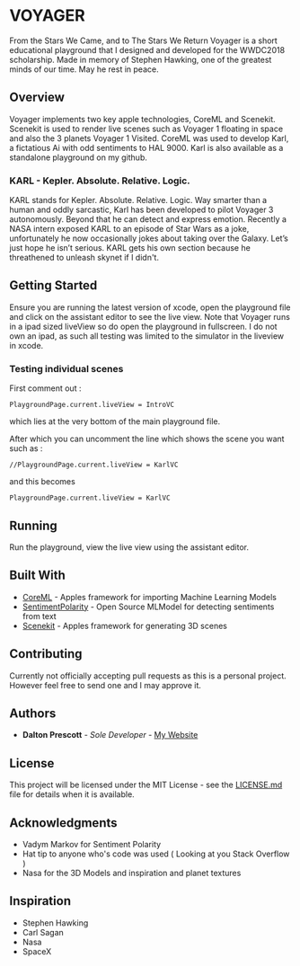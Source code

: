 # VOYAGER

From the Stars We Came, and to The Stars We Return
Voyager is a short educational playground that I designed and developed for the WWDC2018 scholarship. Made in memory of Stephen Hawking, one of the greatest minds of our time. May he rest in peace.

## Overview

Voyager implements two key apple technologies, CoreML and Scenekit. Scenekit is used to render live scenes such as Voyager 1 floating in space and also the 3 planets Voyager 1 Visited. CoreML was used to develop Karl, a fictatious Ai with odd sentiments to HAL 9000. Karl is also available as a standalone playground on my github.

### KARL - Kepler. Absolute. Relative. Logic.
KARL stands for Kepler. Absolute. Relative. Logic.
Way smarter than a human and oddly sarcastic, Karl has been developed to pilot Voyager 3 autonomously. 
Beyond that he can detect and express emotion. Recently a NASA intern exposed KARL to an 
episode of Star Wars as a joke, unfortunately he now occasionally jokes about taking over the Galaxy. 
Let’s just hope he isn’t serious.
KARL gets his own section because he threathened to unleash skynet if I didn't.

## Getting Started

Ensure you are running the latest version of xcode, open the playground file and click on the assistant editor to see the live view. Note that Voyager runs in a ipad sized liveView so do open the playground in fullscreen.  I do not own an ipad, as such all testing was limited to the simulator in the liveview in xcode.

### Testing individual scenes

First comment out :
```
PlaygroundPage.current.liveView = IntroVC
```
which lies at the very bottom of the main playground file.

After which you can uncomment the line which shows the scene you want such as :
```
//PlaygroundPage.current.liveView = KarlVC
```
and this becomes
```
PlaygroundPage.current.liveView = KarlVC
```

## Running

Run the playground, view the live view using the assistant editor.

## Built With

* [CoreML](https://developer.apple.com/documentation/coreml) - Apples framework for importing Machine Learning Models
* [SentimentPolarity](https://coreml.store/sentimentpolarity) - Open Source MLModel for detecting sentiments from text
* [Scenekit](https://developer.apple.com/documentation/scenekit) - Apples framework for generating 3D scenes

## Contributing

Currently not officially accepting pull requests as this is a personal project. However feel free to send one and I may approve it.

## Authors

* **Dalton Prescott** - *Sole Developer* - [My Website](http://daltonprescott.com/)

## License

This project will be licensed under the MIT License - see the [LICENSE.md](LICENSE.md) file for details when it is available.

## Acknowledgments

* Vadym Markov for Sentiment Polarity
* Hat tip to anyone who's code was used ( Looking at you Stack Overflow )
* Nasa for the 3D Models and inspiration and planet textures

## Inspiration

* Stephen Hawking
* Carl Sagan
* Nasa
* SpaceX

